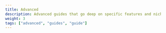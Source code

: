 ```yaml
---
title: Advanced
description: Advanced guides that go deep on specific features and niches
weight: 3
tags: ["advanced", "guides", "guide"]
---
```

